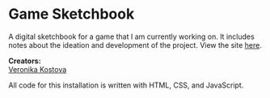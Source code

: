 # Game Sketchbook
A digital sketchbook for a game that I am currently working on. It includes notes about the ideation and development of the project. View the site [here](http://pui-vk-final.glitch.me).

**Creators:**\
[Veronika Kostova](http://veronikaikostova.com/)

All code for this installation is written with HTML, CSS, and JavaScript.
